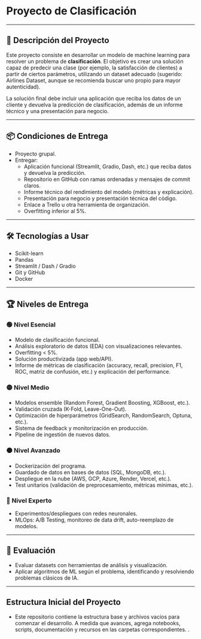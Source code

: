 # Proyecto de Clasificación

---

## 📝 Descripción del Proyecto

Este proyecto consiste en desarrollar un modelo de machine learning para resolver un problema de **clasificación**. El objetivo es crear una solución capaz de predecir una clase (por ejemplo, la satisfacción de clientes) a partir de ciertos parámetros, utilizando un dataset adecuado (sugerido: Airlines Dataset, aunque se recomienda buscar uno propio para mayor autenticidad).

La solución final debe incluir una aplicación que reciba los datos de un cliente y devuelva la predicción de clasificación, además de un informe técnico y una presentación para negocio.

---

## 📦 Condiciones de Entrega

- Proyecto grupal.
- Entregar:
  - Aplicación funcional (Streamlit, Gradio, Dash, etc.) que reciba datos y devuelva la predicción.
  - Repositorio en GitHub con ramas ordenadas y mensajes de commit claros.
  - Informe técnico del rendimiento del modelo (métricas y explicación).
  - Presentación para negocio y presentación técnica del código.
  - Enlace a Trello u otra herramienta de organización.
  - Overfitting inferior al 5%.

---

## 🛠️ Tecnologías a Usar

- Scikit-learn
- Pandas
- Streamlit / Dash / Gradio
- Git y GitHub
- Docker

---

## 🏆 Niveles de Entrega

### 🟢 Nivel Esencial

- Modelo de clasificación funcional.
- Análisis exploratorio de datos (EDA) con visualizaciones relevantes.
- Overfitting < 5%.
- Solución productivizada (app web/API).
- Informe de métricas de clasificación (accuracy, recall, precision, F1, ROC, matriz de confusión, etc.) y explicación del performance.

### 🟡 Nivel Medio

- Modelos ensemble (Random Forest, Gradient Boosting, XGBoost, etc.).
- Validación cruzada (K-Fold, Leave-One-Out).
- Optimización de hiperparámetros (GridSearch, RandomSearch, Optuna, etc.).
- Sistema de feedback y monitorización en producción.
- Pipeline de ingestión de nuevos datos.

### 🟠 Nivel Avanzado

- Dockerización del programa.
- Guardado de datos en bases de datos (SQL, MongoDB, etc.).
- Despliegue en la nube (AWS, GCP, Azure, Render, Vercel, etc.).
- Test unitarios (validación de preprocesamiento, métricas mínimas, etc.).

### 🔴 Nivel Experto

- Experimentos/despliegues con redes neuronales.
- MLOps: A/B Testing, monitoreo de data drift, auto-reemplazo de modelos.

---

## 🎯 Evaluación

- Evaluar datasets con herramientas de análisis y visualización.
- Aplicar algoritmos de ML según el problema, identificando y resolviendo problemas clásicos de IA.

---

## Estructura Inicial del Proyecto

- Este repositorio contiene la estructura base y archivos vacíos para comenzar el desarrollo. A medida que avances, agrega notebooks, scripts, documentación y recursos en las carpetas correspondientes. .